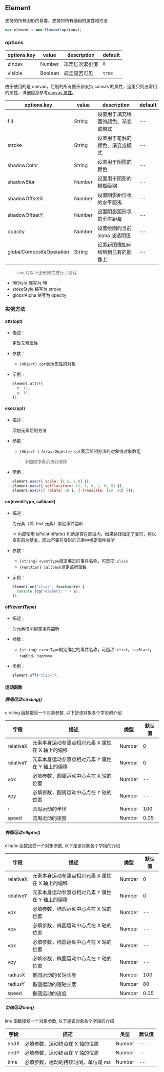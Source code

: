 ## Element
支持的所有图形的基类，支持的所有通用的属性和方法
```js
var elememt = new Elememt(options);
```

### options

| options.key | value   | description    | default |
| ----------- | ------- | -------------- | ------- |
| zIndex      | Number  | 规定层次索引值 | `0`     |
| visible     | Boolean | 规定是否可见   | `true`  |

由于使用的是 canvas，绘制的所有图形都支持 canvas 的属性，这里只列出常用的属性，详细信息参考[canvas 属性](http://www.w3school.com.cn/tags/html_ref_canvas.asp)。

| options.key              | value  | description                        | default |
| ------------------------ | ------ | ---------------------------------- | ------- |
| fill                     | String | 设置用于填充绘画的颜色、渐变或模式 | --      |
| stroke                   | String | 设置用于笔触的颜色、渐变或模式     | --      |
| shadowColor              | String | 设置用于阴影的颜色                 | --      |
| shadowBlur               | Number | 设置用于阴影的模糊级别             | --      |
| shadowOffsetX            | Number | 设置阴影距形状的水平距离           | --      |
| shadowOffsetY            | Number | 设置阴影距形状的垂直距离           | --      |
| opacity                  | Number | 设置绘图的当前 alpha 或透明值      | --      |
| globalCompositeOperation | String | 设置新图像如何绘制到已有的图像上   | --      |

> cvs 对以下图形属性进行了缩写

- fillStyle 缩写为 fill
- stokeStyle 缩写为 stroke
- globalAlpha 缩写为 opacity

### 实例方法

#### attr(opt)

- 描述：

  更改元素属性

- 参数：

  - `{Object} opt`表示属性的对象

- 示例：

  ```js
  elememt.attr({
    x: 12,
    y: 34
  });
  ```

#### exec(opt)

- 描述：

  添加元素绘制方法

- 参数：

  - `{Object | Array<Object>} opt`表示绘制方法的对象或对象数组

  > 添加顺序表示执行顺序

- 示例：

  ```js
  element.exec({ scale: [1.5, 1.8] });
  element.exec({ setTransform: [1, 1, 0, 1, 0, 0] });
  element.exec([{ rotate: 10 }, { translate: [10, 90] }]);
  ```

#### on(eventType, callback)

- 描述：

  为元素（除 Text 元素）绑定事件监听

  !> 内部使用 isPointInPath() 判断是否在区域内，如果路径指定了变形，将以变形前为基准，因此不要在变形的元素中绑定事件监听

- 参数：

  - `{string} eventType`规定绑定的事件名称，可选项: `click`
  - `{Function} callback`规定监听函数

- 示例：
  ```js
  element.on("click", function(e) {
    console.log("element: " + e);
  });
  ```

#### off(eventType)

- 描述：

  为元素取消绑定事件监听

- 参数：

  - `{string} eventType`规定绑定的事件名称，可选项: `click`，`tapStart`，`tapEnd`，`tapMove`

- 示例：
  ```js
  element.off("click");
  ```

#### 运动函数

##### 圆周运动 circling()

circling 函数接受一个对象参数, 以下是该对象各个字段的介绍

| 字段      | 描述                                             | 类型   | 默认值 |
| --------- | ------------------------------------------------ | ------ | ------ |
| relativeX | 元素本身运动参照点相对元素 X 属性在 X 轴上的偏移 | Number | 0      |
| relativeY | 元素本身运动参照点相对元素 Y 属性在 Y 轴上的偏移 | Number | 0      |
| vpx       | 必填参数，圆周运动中心点在 X 轴的位置            | Number | --     |
| vpy       | 必填参数，圆周运动中心点在 Y 轴的位置            | Number | --     |
| r         | 圆周运动的半径                                   | Number | 100    |
| speed     | 圆周运动的速度                                   | Number | 0.05   |

##### 椭圆运动 elliptic()

elliptic 函数接受一个对象参数, 以下是该对象各个字段的介绍

| 字段      | 描述                                             | 类型   | 默认值 |
| --------- | ------------------------------------------------ | ------ | ------ |
| relativeX | 元素本身运动参照点相对元素 X 属性在 X 轴上的偏移 | Number | 0      |
| relativeY | 元素本身运动参照点相对元素 Y 属性在 Y 轴上的偏移 | Number | 0      |
| vpx       | 必填参数，椭圆运动中心点在 X 轴的位置            | Number | --     |
| vpx       | 必填参数，椭圆运动中心点在 X 轴的位置            | Number | --     |
| vpx       | 必填参数，椭圆运动中心点在 X 轴的位置            | Number | --     |
| vpy       | 必填参数，椭圆运动中心点在 Y 轴的位置            | Number | --     |
| radiusX   | 椭圆运动的长轴长度                               | Number | 100    |
| radiusY   | 椭圆运动的短轴长度                               | Number | 80     |
| speed     | 椭圆运动的速度                                   | Number | 0.05   |

##### 匀速运动 line()

line 函数接受一个对象参数, 以下是该对象各个字段的介绍

| 字段 | 描述                                | 类型   | 默认值 |
| ---- | ----------------------------------- | ------ | ------ |
| endX | 必填参数，运动终点在 X 轴的位置     | Number | --     |
| endY | 必填参数，运动终点在 Y 轴的位置     | Number | --     |
| time | 必填参数，运动的持续时间，单位是 ms | Number | --     |
